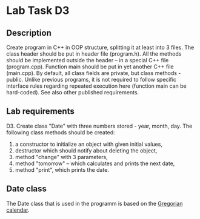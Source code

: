 # Lab Task D3

## Description

Create program in C++ in OOP structure, splitting it at least into 3 files. 
The class header should be put in header file (program.h).
All the methods should be implemented outside the header – in a special C++ file (program.cpp). 
Function main should be put in yet another C++ file (main.cpp). 
By default, all class fields are private, but class methods - public. 
Unlike previous programs, it is not required to follow specific interface rules regarding repeated execution here (function main can be hard-coded). 
See also other published requirements.

## Lab requirements 

D3. Create class "Date" with three numbers stored - year, month, day. 
The following class methods should be created: 
1. a constructor to initialize an object with given initial values, 
2. destructor which should notify about deleting the object, 
3. method "change" with 3 parameters, 
4. method "tomorrow" – which calculates and prints the next date, 
5. method "print", which prints the date.

## Date class

The Date class that is used in the programm is based on the [Gregorian calendar](https://en.wikipedia.org/wiki/Gregorian_calendar).
